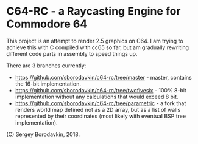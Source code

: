# C64-RC - a Raycasting Engine for Commodore 64

This project is an attempt to render 2.5 graphics on C64. I am trying to achieve
this with C compiled with cc65 so far, but am gradually rewriting different
code parts in assembly to speed things up.

There are 3 branches currently:

*   https://github.com/sborodavkin/c64-rc/tree/master - master, contains the
    16-bit implementation.
*   https://github.com/sborodavkin/c64-rc/tree/twofivesix - 100% 8-bit
    implementation without any calculations that would exceed 8 bit.
*   https://github.com/sborodavkin/c64-rc/tree/parametric - a fork that renders
    world map defined not as a 2D array, but as a list of walls represented
    by their coordinates (most likely with eventual BSP tree implementation).

(C) Sergey Borodavkin, 2018.
